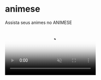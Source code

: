 # animese

Assista seus animes no ANIMESE

<video autoplay loop muted="true" poster="https://i.imgur.com/iHzu04nh.jpg">
    <source src="https://i.imgur.com/iHzu04n.mp4" type="video/mp4">
    <source src="https://i.imgur.com/iHzu04n.webm" type="video/webm">
</video>
